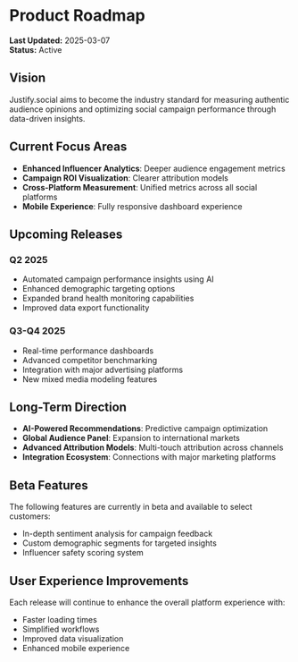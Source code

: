 # Product Roadmap

**Last Updated:** 2025-03-07  
**Status:** Active

## Vision

Justify.social aims to become the industry standard for measuring authentic audience opinions and optimizing social campaign performance through data-driven insights.

## Current Focus Areas

- **Enhanced Influencer Analytics**: Deeper audience engagement metrics
- **Campaign ROI Visualization**: Clearer attribution models
- **Cross-Platform Measurement**: Unified metrics across all social platforms
- **Mobile Experience**: Fully responsive dashboard experience

## Upcoming Releases

### Q2 2025

- Automated campaign performance insights using AI
- Enhanced demographic targeting options
- Expanded brand health monitoring capabilities
- Improved data export functionality

### Q3-Q4 2025

- Real-time performance dashboards
- Advanced competitor benchmarking
- Integration with major advertising platforms
- New mixed media modeling features

## Long-Term Direction

- **AI-Powered Recommendations**: Predictive campaign optimization
- **Global Audience Panel**: Expansion to international markets
- **Advanced Attribution Models**: Multi-touch attribution across channels
- **Integration Ecosystem**: Connections with major marketing platforms

## Beta Features

The following features are currently in beta and available to select customers:

- In-depth sentiment analysis for campaign feedback
- Custom demographic segments for targeted insights
- Influencer safety scoring system

## User Experience Improvements

Each release will continue to enhance the overall platform experience with:

- Faster loading times
- Simplified workflows
- Improved data visualization
- Enhanced mobile experience
